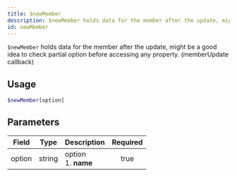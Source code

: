 ```yaml
---
title: $newMember 
description: $newMember holds data for the member after the update, might be a good idea to check partial option before accessing any property. (memberUpdate callback)
id: newMember
---
```


`$newMember` holds data for the member after the update, might be a good idea to check partial option before accessing any property. (memberUpdate callback)

## Usage

```php
$newMember[option]
```

## Parameters 


| Field  | Type   | Description               | Required |
| ------ | ------ | ------------------------- |:--------:|
| option | string | option <br /> 1. **name** |    true   |
